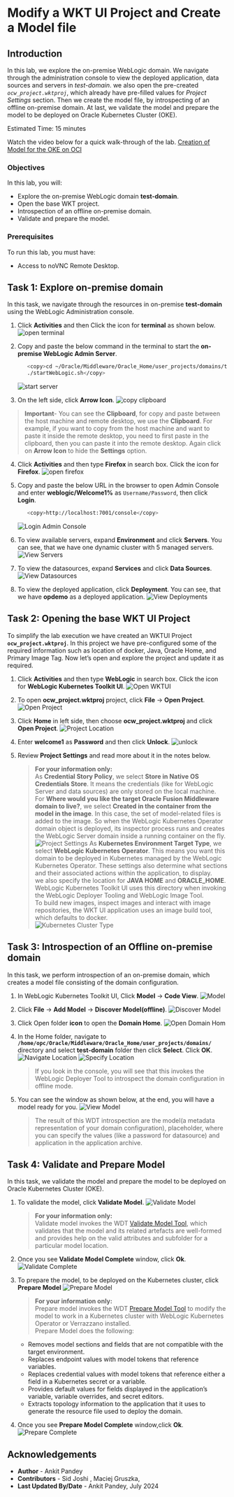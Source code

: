 # Modify a WKT UI Project and Create a Model file

## Introduction

In this lab, we explore the on-premise WebLogic domain. We navigate through the administration console to view the deployed application, data sources and servers in *test-domain*. we also open the pre-created *`ocw_project.wktproj`*, which already have pre-filled values for *Project Settings* section. Then we create the model file, by introspecting of an offline on-premise domain. At last, we validate the model and prepare the model to be deployed on Oracle Kubernetes Cluster (OKE).

Estimated Time: 15 minutes

Watch the video below for a quick walk-through of the lab.
[Creation of Model for the OKE on OCI](videohub:1_qdch3qqg)

### Objectives

In this lab, you will:

* Explore the on-premise WebLogic domain **test-domain**.
* Open the base WKT project.
* Introspection of an offline on-premise domain.
* Validate and prepare the model. 

### Prerequisites

To run this lab, you must have:
* Access to noVNC Remote Desktop.

## Task 1: Explore on-premise domain

In this task, we navigate through the resources in on-premise **test-domain** using the WebLogic Administration console.


1. Click **Activities** and then Click the icon for **terminal** as shown below.
 ![open terminal](images/open-terminal.png)

2. Copy and paste the below command in the terminal to start the **on-premise WebLogic Admin Server**.
      ```bash
         <copy>cd ~/Oracle/Middleware/Oracle_Home/user_projects/domains/test_domain/bin/
         ./startWebLogic.sh</copy>
      ```
      ![start server](images/start-server.png)

3. On the left side, click **Arrow Icon**. 
 ![copy clipboard](images/copy-clipboard.png)
 > **Important**- You can see the **Clipboard**, for copy and paste between the host machine and remote desktop, we use the **Clipboard**. For example, if you want to copy from the host machine and want to paste it inside the remote desktop, you need to first paste in the clipboard, then you can paste it into the remote desktop. Again click on **Arrow Icon** to hide the **Settings** option.

4. Click **Activities** and then type **Firefox** in search box. Click the icon for **Firefox**.
 ![open firefox](images/open-firefox.png)

5. Copy and paste the below URL in the browser to open Admin Console and enter **weblogic/Welcome1%** as `Username/Password`, then click **Login**. 
      ```bash
         <copy>http://localhost:7001/console</copy>
      ```
      ![Login Admin Console](images/login-admin-console.png)

6. To view available servers, expand **Environment** and click **Servers**. You can see, that we have one dynamic cluster with 5 managed servers. 
 ![View Servers](images/view-servers.png)

7. To view the datasources, expand **Services** and click **Data Sources**.
 ![View Datasources](images/view-datasources.png)

8. To view the deployed application, click **Deployment**. You can see, that we have **opdemo** as a deployed application.
 ![View Deployments](images/view-deployments.png)

## Task 2: Opening the base WKT UI Project

To simplify the lab execution we have created an WKTUI Project **`ocw_project.wktproj`**. In this project we have pre-configured some of the required information such as location of docker, Java, Oracle Home, and Primary Image Tag. Now let’s open and explore the project and update it as required.

1. Click **Activities** and then type **WebLogic** in search box. Click the icon for **WebLogic Kubernetes Toolkit UI**.
 ![Open WKTUI](images/open-wktui.png)

2. To open **ocw_project.wktproj** project, click **File** -> **Open Project**. 
 ![Open Project](images/open-project.png)

3. Click **Home** in left side, then choose **ocw_project.wktproj** and click **Open Project**.
 ![Project Location](images/project-location.png)

4. Enter **welcome1** as **Password** and then click **Unlock**.
 ![unlock](images/un-lock.png)

5. Review **Project Settings** and read more about it in the notes below.

    > **For your information only:**<br>
    > As **Credential Story Policy**, we select **Store in Native OS Credentials Store**. It means the credentials (like for WebLogic Server and data sources) are only stored on the local machine.<br>
    > For **Where would you like the target Oracle Fusion Middleware domain to live?**, we select **Created in the container from the model in the image**. In this case, the set of model-related files is added to the image. So when the WebLogic Kubernetes Operator domain object is deployed, its inspector process runs and creates the WebLogic Server domain inside a running container on the fly.<br>
 ![Project Settings](images/project-settings.png)
    > As **Kubernetes Environment Target Type**, we select **WebLogic Kubernetes Operator**. This means you want this domain to be deployed in Kubernetes managed by the WebLogic Kubernetes Operator. These settings also determine what sections and their associated actions within the application, to display.<br>
    > we also specify the location for **JAVA HOME** and **ORACLE_HOME**. WebLogic Kubernetes Toolkit UI uses this directory when invoking the WebLogic Deployer Tooling and WebLogic Image Tool. <br>
    > To build new images, inspect images and interact with image repositories, the WKT UI application uses an image build tool, which defaults to docker.<br>
 ![Kubernetes Cluster Type](images/kubernetes-cluster-type.png)




## Task 3: Introspection of an Offline on-premise domain 

In this task, we perform introspection of an on-premise domain, which creates a model file consisting of the domain configuration.

1. In WebLogic Kubernetes Toolkit UI, Click **Model** -> **Code View**.
 ![Model](images/click-model.png)

2. Click **File** -> **Add Model** -> **Discover Model(offline)**.
 ![Discover Model](images/discover-model.png)

3. Click Open folder **icon** to open the **Domain Home**.
 ![Open Domain Hom](images/open-domain-home.png)

4. In the Home folder, navigate to **`/home/opc/Oracle/Middleware/Oracle_Home/user_projects/domains/`** directory and select **test-domain** folder then  click **Select**. Click **OK**.
 ![Navigate Location](images/navigate-location.png)
 ![Specify Location](images/specify-location.png)
    > If you look in the console, you will see that this invokes the WebLogic Deployer Tool to introspect the domain configuration in offline mode. 

5. You can see the window as shown below, at the end, you will have a model ready for you.
 ![View Model](images/view-model.png)

    > The result of this WDT introspection are the model(a metadata representation of your domain configuration), placeholder, where you can specify the values (like a password for datasource) and application in the application archive.

## Task 4: Validate and Prepare Model 

In this task, we validate the model and prepare the model to be deployed on Oracle Kubernetes Cluster (OKE).

1. To validate the model, click **Validate Model**.
 ![Validate Model](images/validate-model.png)
    > **For your information only:**<br>
    > Validate model invokes the WDT [Validate Model Tool](https://oracle.github.io/weblogic-deploy-tooling/userguide/tools/validate/), which validates that the model and its related artefacts are well-formed and provides help on the valid attributes and subfolder for a particular model location.

2. Once you see **Validate Model Complete** window, click **Ok**.
 ![Validate Complete](images/validate-complete.png)

3. To prepare the model, to be deployed on the Kubernetes cluster, click **Prepare Model**
 ![Prepare Model](images/prepare-model.png)
    > **For your information only:**<br>
    > Prepare model invokes the WDT [Prepare Model Tool](https://oracle.github.io/weblogic-deploy-tooling/userguide/tools/prepare/) to modify the model to work in a Kubernetes cluster with WebLogic Kubernetes Operator or Verrazzano installed.<br>
    > Prepare Model does the following:
    * Removes model sections and fields that are not compatible with the target environment.
    * Replaces endpoint values with model tokens that reference variables.
    * Replaces credential values with model tokens that reference either a field in a Kubernetes secret or a variable.
    * Provides default values for fields displayed in the application’s variable, variable overrides, and secret editors.
    * Extracts topology information to the application that it uses to generate the resource file used to deploy the domain.

4. Once you see **Prepare Model Complete** window,click **Ok**.
 ![Prepare Complete](images/prepare-complete.png)


## Acknowledgements

* **Author** -  Ankit Pandey
* **Contributors** - Sid Joshi , Maciej Gruszka, 
* **Last Updated By/Date** - Ankit Pandey, July 2024